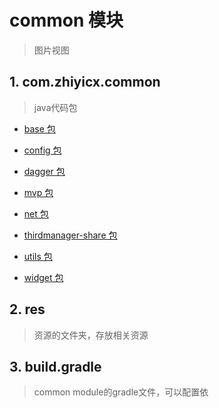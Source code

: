 # common 模块
> 图片视图

## 1. com.zhiyicx.common
> java代码包

- [base 包](./base)

- [config 包](./config)

- [dagger 包](./dagger)

- [mvp 包](./mvp)

- [net 包](./net)

- [thirdmanager-share 包](./thirdmanager-share)

- [utils 包](./utils)

- [widget 包](./widget)

## 2. res
> 资源的文件夹，存放相关资源

## 3. build.gradle
> common module的gradle文件，可以配置依






















